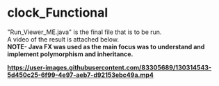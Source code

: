 # clock_Functional
"Run_Viewer_ME.java" is the final file that is to be run.</br>
A video of the result is attached below.</br>
<b>NOTE- Java FX was used as the main focus was to understand and implement polymorphism and inheritance. 

https://user-images.githubusercontent.com/83305689/130314543-5d450c25-6f99-4e97-aeb7-d92153ebc49a.mp4
